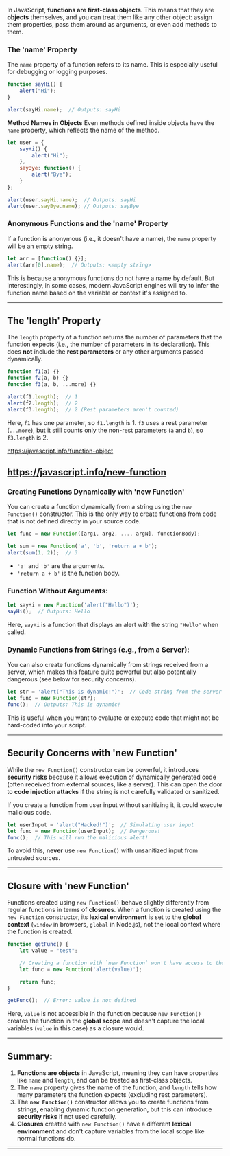 

In JavaScript, **functions are first-class objects**. This means that they are **objects** themselves, and you can treat them like any other object: assign them properties, pass them around as arguments, or even add methods to them.

### The 'name' Property

The `name` property of a function refers to its name. This is especially useful for debugging or logging purposes. 

```js
function sayHi() {
    alert("Hi");
}

alert(sayHi.name);  // Outputs: sayHi
```

**Method Names in Objects**
Even methods defined inside objects have the `name` property, which reflects the name of the method.
```js
let user = {
    sayHi() {
        alert("Hi");
    },
    sayBye: function() {
        alert("Bye");
    }
};

alert(user.sayHi.name);  // Outputs: sayHi
alert(user.sayBye.name); // Outputs: sayBye
```

### Anonymous Functions and the 'name' Property

If a function is anonymous (i.e., it doesn't have a name), the `name` property will be an empty string.

```js
let arr = [function() {}];
alert(arr[0].name);  // Outputs: <empty string>
```

This is because anonymous functions do not have a name by default. But interestingly, in some cases, modern JavaScript engines will try to infer the function name based on the variable or context it's assigned to.

---

## The 'length' Property

The `length` property of a function returns the number of parameters that the function expects (i.e., the number of parameters in its declaration). This does **not** include the **rest parameters** or any other arguments passed dynamically.

```js
function f1(a) {}
function f2(a, b) {}
function f3(a, b, ...more) {}

alert(f1.length);  // 1
alert(f2.length);  // 2
alert(f3.length);  // 2 (Rest parameters aren't counted)
```

Here, `f1` has one parameter, so `f1.length` is 1. `f3` uses a rest parameter (`...more`), but it still counts only the non-rest parameters (`a` and `b`), so `f3.length` is 2.

https://javascript.info/function-object

https://javascript.info/new-function
---

### Creating Functions Dynamically with 'new Function'

You can create a function dynamically from a string using the `new Function()` constructor. This is the only way to create functions from code that is not defined directly in your source code.

```js
let func = new Function([arg1, arg2, ..., argN], functionBody);
```

```js
let sum = new Function('a', 'b', 'return a + b');
alert(sum(1, 2));  // 3
```

- `'a'` and `'b'` are the arguments.
- `'return a + b'` is the function body.

### Function Without Arguments:
```js
let sayHi = new Function('alert("Hello")');
sayHi();  // Outputs: Hello
```

Here, `sayHi` is a function that displays an alert with the string `"Hello"` when called.

### Dynamic Functions from Strings (e.g., from a Server):

You can also create functions dynamically from strings received from a server, which makes this feature quite powerful but also potentially dangerous (see below for security concerns).

```js
let str = 'alert("This is dynamic!")';  // Code string from the server
let func = new Function(str);
func();  // Outputs: This is dynamic!
```

This is useful when you want to evaluate or execute code that might not be hard-coded into your script.

---

## Security Concerns with 'new Function'

While the `new Function()` constructor can be powerful, it introduces **security risks** because it allows execution of dynamically generated code (often received from external sources, like a server). This can open the door to **code injection attacks** if the string is not carefully validated or sanitized.

If you create a function from user input without sanitizing it, it could execute malicious code.
```js
let userInput = 'alert("Hacked!")';  // Simulating user input
let func = new Function(userInput);  // Dangerous!
func();  // This will run the malicious alert!
```

To avoid this, **never** use `new Function()` with unsanitized input from untrusted sources.

---

## Closure with 'new Function'

Functions created using `new Function()` behave slightly differently from regular functions in terms of **closures**. When a function is created using the `new Function` constructor, its **lexical environment** is set to the **global context** (`window` in browsers, `global` in Node.js), not the local context where the function is created.

```js
function getFunc() {
    let value = "test";

    // Creating a function with `new Function` won't have access to the local `value`
    let func = new Function('alert(value)');

    return func;
}

getFunc();  // Error: value is not defined
```

Here, `value` is not accessible in the function because `new Function()` creates the function in the **global scope** and doesn't capture the local variables (`value` in this case) as a closure would.

---

## **Summary:**

1. **Functions are objects** in JavaScript, meaning they can have properties like `name` and `length`, and can be treated as first-class objects.
2. The `name` property gives the name of the function, and `length` tells how many parameters the function expects (excluding rest parameters).
3. The **`new Function()`** constructor allows you to create functions from strings, enabling dynamic function generation, but this can introduce **security risks** if not used carefully.
4. **Closures** created with `new Function()` have a different **lexical environment** and don't capture variables from the local scope like normal functions do.

____
